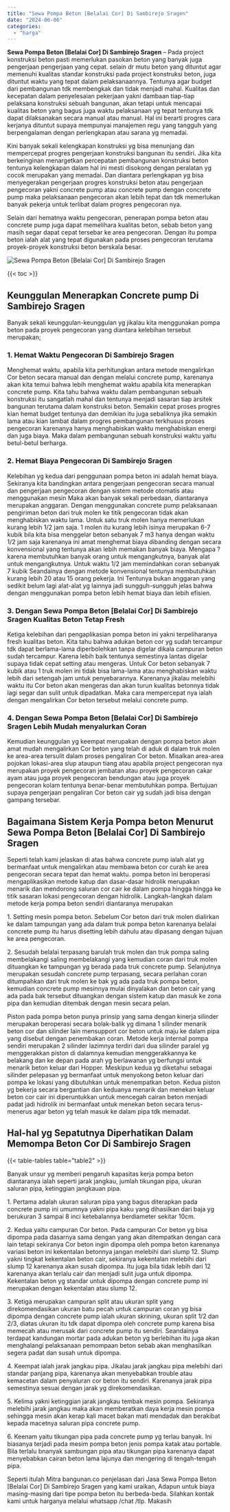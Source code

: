 ```yaml
---
title: "Sewa Pompa Beton [Belalai Cor] Di Sambirejo Sragen"
date: "2024-06-06"
categories: 
  - "harga"
---
```


**Sewa Pompa Beton \[Belalai Cor\] Di Sambirejo Sragen** – Pada project konstruksi beton pasti memerlukan pasokan beton yang banyak juga pengerjaan pengerjaan yang cepat. selain dr mutu beton yang dituntut agar memenuhi kualitas standar konstruksi pada project konstruksi beton, juga dituntut waktu yang tepat dalam pelaksanaannya. Tentunya agar budget dari pembangunan tdk membengkak dan tidak menjadi mahal. Kualitas dan kecepatan dalam penyelesaian pekerjaan yakni dambaan tiap-tiap pelaksana konstruksi sebuah bangunan, akan tetapi untuk mencapai kualitas beton yang bagus juga waktu pelaksanaan yg tepat tentunya tdk dapat dilaksanakan secara manual atau manual. Hal ini berarti progres cara kerjanya dituntut supaya mempunyai manajemen regu yang tangguh yang berpengalaman dengan perlengkapan atau sarana yg memadai.

Kini banyak sekali kelengkapan konstruksi yg bisa menunjang dan mempercepat progres pengerjaan konstruksi bangunan itu sendiri. Jika kita berkeinginan menargetkan percepatan pembangunan konstruksi beton tentunya kelengkapan dalam hal ini mesti disokong dengan peralatan yg cocok merupakan yang memadai. Dan diantara perlengkapan yg bisa menyegerakan pengerjaan progres konstruksi beton atau pengerjaan pengecoran yakni concrete pump atau concrete pump dengan concrete pump maka pelaksanaan pengecoran akan lebih tepat dan tdk memerlukan banyak pekerja untuk terlibat dalam progres pengecoran nya.

Selain dari hematnya waktu pengecoran, penerapan pompa beton atau concrete pump juga dapat memelihara kualitas beton, sebab beton yang masih segar dapat cepat tersebar ke area pengecoran. Dengan itu pompa beton ialah alat yang tepat digunakan pada proses pengecoran terutama proyek-proyek konstruksi beton berskala besar.

![Sewa Pompa Beton [Belalai Cor] Di Sambirejo Sragen](/images/sewa-concrete-pump-34.png)

{{< toc >}}

## Keunggulan Menerapkan Concrete pump Di Sambirejo Sragen

Banyak sekali keunggulan-keunggulan yg jikalau kita menggunakan pompa beton pada proyek pengecoran yang diantara kelebihan tersebut merupakan;

### 1\. Hemat Waktu Pengecoran Di Sambirejo Sragen

Menghemat waktu, apabila kita perhitungkan antara metode mengalirkan Cor beton secara manual dan dengan melalui concrete pump, karenanya akan kita temui bahwa lebih menghemat waktu apabila kita menerapkan concrete pump. Kita tahu bahwa waktu dalam pembangunan sebuah konstruksi itu sangatlah mahal dan tentunya menjadi sasaran tiap arsitek bangunan terutama dalam konstruksi beton. Semakin cepat proses progres kian hemat budget tentunya dan demikian itu juga sebaliknya jika semakin lama atau kian lambat dalam progres pembangunan terkhusus proses pengecoran karenanya hanya menghabiskan waktu menghabiskan energi dan juga biaya. Maka dalam pembangunan sebuah konstruksi waktu yaitu betul-betul berharga.

### 2\. Hemat Biaya Pengecoran Di Sambirejo Sragen

Kelebihan yg kedua dari penggunaan pompa beton ini adalah hemat biaya. Sekiranya kita bandingkan antara pengerjaan pengecoran secara manual dan pengerjaan pengecoran dengan sistem metode otomatis atau menggunakan mesin Maka akan banyak sekali perbedaan, diantaranya merupakan anggaran. Dengan menggunakan concrete pump pelaksanaan pengiriman beton dari truk molen ke titik pengecoran tidak akan menghabiskan waktu lama. Untuk satu truk molen hanya memerlukan kurang lebih 1/2 jam saja. 1 molen itu kurang lebih isinya merupakan 6-7 kubik bila kita bisa menggelar beton sebanyak 7 m3 hanya dengan waktu 1/2 jam saja karenanya ini amat menghemat biaya dibanding dengan secara konvensional yang tentunya akan lebih memakan banyak biaya. Mengapa ? karena membutuhkan banyak orang untuk mengangkutnya, banyak alat untuk mengangkutnya. Untuk waktu 1/2 jam memindahkan coran sebanyak 7 kubik Seandainya dengan metode konvensional tentunya membutuhkan kurang lebih 20 atau 15 orang pekerja. Ini Tentunya bukan anggaran yang sedikit belum lagi alat-alat yg lainnya jadi sungguh-sungguh jelas bahwa dengan menggunakan pompa beton lebih hemat biaya dan lebih efisien.

### 3\. Dengan Sewa Pompa Beton \[Belalai Cor\] Di Sambirejo Sragen Kualitas Beton Tetap Fresh

Ketiga kelebihan dari pengaplikasian pompa beton ini yakni terpeliharanya fresh kualitas beton. Kita tahu bahwa adukan beton cor yg sudah tercampur tdk dapat berlama-lama diperbolehkan tanpa digelar dikala campuran beton sudah tercampur. Karena lebih baik tentunya semestinya lantas digelar supaya tidak cepat setting atau mengeras. Untuk Cor beton sebanyak 7 kubik atau 1 truk molen ini tidak bisa lama-lama atau menghabiskan waktu lebih dari setengah jam untuk penyebarannya. Karenanya jikalau melebihi waktu itu Cor beton akan mengeras dan akan turun kualitas betonnya tidak lagi segar dan sulit untuk dipadatkan. Maka cara mempercepat nya ialah dengan mengalirkan Cor beton tersebut melalui concrete pump.

### 4\. Dengan Sewa Pompa Beton \[Belalai Cor\] Di Sambirejo Sragen Lebih Mudah menyalurkan Coran

Kemudian keunggulan yg keempat merupakan dengan pompa beton akan amat mudah mengalirkan Cor beton yang telah di aduk di dalam truk molen ke area-area tersulit dalam proses pengaliran Cor beton. Misalkan area-area pojokan lokasi-area slup ataupun tiang atau apabila project pengecoran nya merupakan proyek pengecoran jembatan atau proyek pengecoran cakar ayam atau juga proyek pengecoran bendungan atau juga proyek pengecoran kolam tentunya benar-benar membutuhkan pompa. Bertujuan supaya pengerjaan pengaliran Cor beton cair yg sudah jadi bisa dengan gampang tersebar.

## Bagaimana Sistem Kerja Pompa beton Menurut Sewa Pompa Beton \[Belalai Cor\] Di Sambirejo Sragen

Seperti telah kami jelaskan di atas bahwa concrete pump ialah alat yg bermanfaat untuk mengalirkan atau membawa beton cor curah ke area pengecoran secara tepat dan hemat waktu. pompa beton ini beroperasi mengaplikasikan metode katup dan dasar-dasar hidrolik merupakan menarik dan mendorong saluran cor cair ke dalam pompa hingga hingga ke titik sasaran lokasi pengecoran dengan hidrolik. Langkah-langkah dalam metode kerja pompa beton sendiri diantaranya merupakan

1\. Setting mesin pompa beton. Sebelum Cor beton dari truk molen dialirkan ke dalam tampungan yang ada dalam truk pompa beton karenanya belalai concrete pump itu harus disetting lebih dahulu atau dipasang dengan tujuan ke area pengecoran.

2\. Sesudah belalai terpasang barulah truk molen dan truk pompa saling membelakangi saling membelakangi yang kemudian coran dari truk molen dituangkan ke tampungan yg berada pada truk concrete pump. Selanjutnya merupakan sesudah concrete pump terpasang, secara perlahan coran ditumpahkan dari truk molen ke bak yg ada pada truk pompa beton, kemudian concrete pump mesinnya mulai dinyalakan dan beton cair yang ada pada bak tersebut dituangkan dengan sistem katup dan masuk ke zona pipa dan kemudian ditembak dengan mesin secara pelan.

Piston pada pompa beton punya prinsip yang sama dengan kinerja silinder merupakan beroperasi secara bolak-balik yg dimana 1 silinder menarik beton cor dan silinder lain mensupport cor beton untuk maju ke dalam pipa yang disebut dengan penembakan coran. Metode kerja internal pompa sendiri merupakan 2 silinder lazimnya terdiri dari dua silinder paralel yg menggerakkan piston di dalamnya kemudian menggerakkannya ke belakang dan ke depan pada arah yg berlawanan yg berfungsi untuk menarik beton keluar dari Hopper. Meskipun kedua yg diketahui sebagai silinder pelepasan yg bermanfaat untuk menyokong beton keluar dari pompa ke lokasi yang dibutuhkan untuk menempatkan beton. Kedua piston yg bekerja secara bergantian dan keduanya menarik dan menekan keluar beton cor cair ini diperuntukkan untuk mencegah cairan beton menjadi padat jadi hidrolik ini bermanfaat untuk menekan beton secara terus-menerus agar beton yg telah masuk ke dalam pipa tdk memadat.

## Hal-hal yg Sepatutnya Diperhatikan Dalam Memompa Beton Cor Di Sambirejo Sragen

{{< table-tables table="table2" >}}

Banyak unsur yg memberi pengaruh kapasitas kerja pompa beton diantaranya ialah seperti jarak jangkau, jumlah tikungan pipa, ukuran saluran pipa, ketinggian jangkauan pipa.

1\. Pertama adalah ukuran saluran pipa yang bagus diterapkan pada concrete pump ini umumnya yakni pipa kaku yang dihasilkan dari baja yg berukuran 3 sampai 8 inci ketebalannya berdiameter sekitar 10cm.

2\. Kedua yaitu campuran Cor beton. Pada campuran Cor beton yg bisa dipompa pada dasarnya sama dengan yang akan ditempatkan dengan cara lain tetapi sekiranya Cor beton ingin dipompa oleh pompa beton karenanya variasi beton ini kekentalan betonnya jangan melebihi dari slump 12. Slump yakni tingkat kekentalan beton cair, sekiranya kekentalan melebihi dari slump 12 karenanya akan susah dipompa. Itu juga bila tidak lebih dari 12 karenanya akan terlalu cair dan menjadi sulit juga untuk dipompa. Kekentalan beton yg standar untuk dipompa dengan concrete pump ini merupakan dengan kekentalan atau slump 12.

3\. Ketiga merupakan campuran split atau ukuran split yang direkomendasikan ukuran batu pecah untuk campuran coran yg bisa dipompa dengan concrete pump ialah ukuran skrining, ukuran split 1/2 dan 2/3, diatas ukuran itu tdk dapat dipompa oleh concrete pump karena bisa memecah atau merusak dari concrete pump itu sendiri. Seandainya terdapat kandungan mortar pada adukan beton yg berlebihan itu juga akan menghalangi pelaksanaan pemompaan beton sebab akan menghasilkan segera padat dan susah untuk dipompa.

4\. Keempat ialah jarak jangkau pipa. Jikalau jarak jangkau pipa melebihi dari standar panjang pipa, karenanya akan menyebabkan trouble atau kemacetan dalam penyaluran cor beton itu sendiri. Karenanya jarak pipa semestinya sesuai dengan jarak yg direkomendasikan.

5\. Kelima yakni ketinggian jarak jangkau tembak mesin pompa. Sekiranya melebihi jarak jangkau maka akan memberatkan daya kerja mesin pompa sehingga mesin akan kerap kali macet bakan mati mendadak dan berakibat kepada macetnya saluran pipa concrete pump.

6\. Keenam yaitu tikungan pipa pada concrete pump yg terlau banyak. Ini biasanya terjadi pada mesim pompa beton jenis pompa katak atau portable. Bila terlalu bnanyak sambungan pipa atau tikungan pipa karenanya dapat menyebabkan cairan beton lama lajunya dan mengering di tengah-tengah pipa.

Seperti itulah Mitra bangunan.co penjelasan dari Jasa Sewa Pompa Beton \[Belalai Cor\] Di Sambirejo Sragen yang kami uraikan, Adapun untuk biaya masing-masing dari tipe pompa beton itu berbeda-beda. Silahkan kontak kami untuk harganya melalui whatsapp /chat /tlp. Makasih
